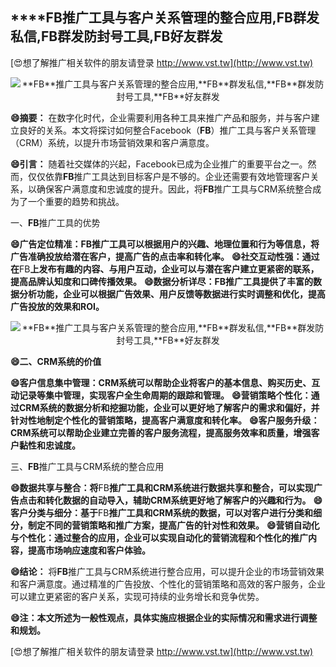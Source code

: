 ## ****FB**推广工具与客户关系管理的整合应用,**FB**群发私信,**FB**群发防封号工具,**FB**好友群发**

[😍想了解推广相关软件的朋友请登录 http://www.vst.tw](http://www.vst.tw)

 <center><img src="https://vst.tw/MP4/tuiguang/png/5.png" alt="**FB**推广工具与客户关系管理的整合应用,**FB**群发私信,**FB**群发防封号工具,**FB**好友群发"></center>

**😄摘要：**
在数字化时代，企业需要利用各种工具来推广产品和服务，并与客户建立良好的关系。本文将探讨如何整合Facebook（**FB**）推广工具与客户关系管理（CRM）系统，以提升市场营销效果和客户满意度。

**😄引言：**
随着社交媒体的兴起，Facebook已成为企业推广的重要平台之一。然而，仅仅依靠**FB**推广工具达到目标客户是不够的。企业还需要有效地管理客户关系，以确保客户满意度和忠诚度的提升。因此，将**FB**推广工具与CRM系统整合成为了一个重要的趋势和挑战。

一、**FB**推广工具的优势

**😄广告定位精准：**FB**推广工具可以根据用户的兴趣、地理位置和行为等信息，将广告准确投放给潜在客户，提高广告的点击率和转化率。**
**😄社交互动性强：通过在**FB**上发布有趣的内容、与用户互动，企业可以与潜在客户建立更紧密的联系，提高品牌认知度和口碑传播效果。**
**😄数据分析详尽：**FB**推广工具提供了丰富的数据分析功能，企业可以根据广告效果、用户反馈等数据进行实时调整和优化，提高广告投放的效果和ROI。**

 <center><img src="https://vst.tw/MP4/tuiguang/png/2.png" alt="**FB**推广工具与客户关系管理的整合应用,**FB**群发私信,**FB**群发防封号工具,**FB**好友群发"></center>

**😄二、CRM系统的价值**

**😄客户信息集中管理：CRM系统可以帮助企业将客户的基本信息、购买历史、互动记录等集中管理，实现客户全生命周期的跟踪和管理。**
**😄营销策略个性化：通过CRM系统的数据分析和挖掘功能，企业可以更好地了解客户的需求和偏好，并针对性地制定个性化的营销策略，提高客户满意度和转化率。**
**😄客户服务升级：CRM系统可以帮助企业建立完善的客户服务流程，提高服务效率和质量，增强客户黏性和忠诚度。**

三、**FB**推广工具与CRM系统的整合应用

**😄数据共享与整合：将**FB**推广工具和CRM系统进行数据共享和整合，可以实现广告点击和转化数据的自动导入，辅助CRM系统更好地了解客户的兴趣和行为。**
**😄客户分类与细分：基于**FB**推广工具和CRM系统的数据，可以对客户进行分类和细分，制定不同的营销策略和推广方案，提高广告的针对性和效果。**
**😄营销自动化与个性化：通过整合的应用，企业可以实现自动化的营销流程和个性化的推广内容，提高市场响应速度和客户体验。**

**😄结论：**
将**FB**推广工具与CRM系统进行整合应用，可以提升企业的市场营销效果和客户满意度。通过精准的广告投放、个性化的营销策略和高效的客户服务，企业可以建立更紧密的客户关系，实现可持续的业务增长和竞争优势。

**😄注：本文所述为一般性观点，具体实施应根据企业的实际情况和需求进行调整和规划。**

[😍想了解推广相关软件的朋友请登录 http://www.vst.tw](http://www.vst.tw)



